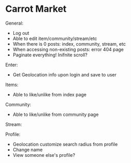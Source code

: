 # Carrot Market

General:

- Log out
- Able to edit item/community/stream/etc
- When there is 0 posts: index, community, stream, etc
- When accessing non-existing posts: error 404 page
- Paginate everything! Inifnite scroll?

Enter:

- Get Geolocation info upon login and save to user

Items:

- Able to like/unlike from index page

Community:

- Able to like/unlike from community page

Stream:

Profile:

- Geolocation customize search radius from profile
- Change name
- View someone else's profile?
